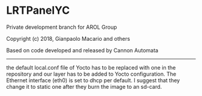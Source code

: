 # LRTPanelYC

Private development branch for AROL Group

Copyright (c) 2018, Gianpaolo Macario and others

Based on code developed and released by Cannon Automata

-----------------------------------------------

the default local.conf file of Yocto has to be replaced with one in the repository and our layer has to be added to Yocto configuration.
The Ethernet interface (eth0) is set to dhcp per default. I suggest that they change it to static one after they burn the image to an sd-card.
